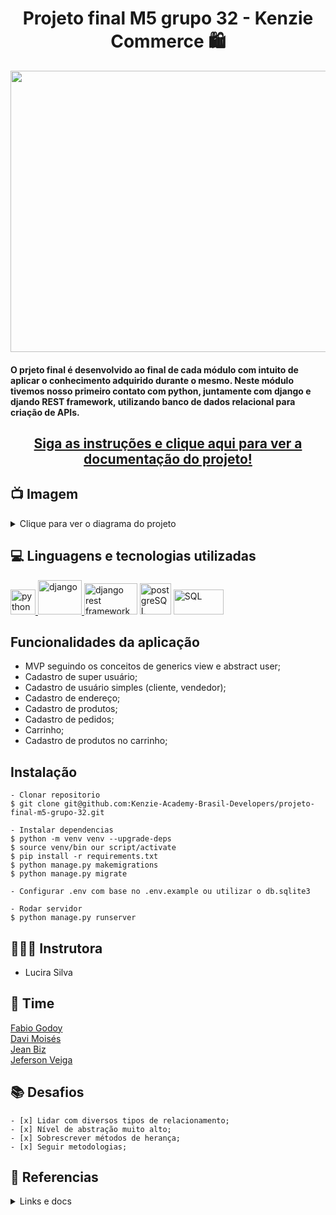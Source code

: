 <h1 align="center">Projeto final M5 grupo 32 - Kenzie Commerce 🛍</h1>
<p align="center">
  <img alt="Imagem ilustrativa e-commerce" src="https://cdn2.increase.com.br/increasecombr/2018/01/22135702/ecommerce.jpg" width="1200" height="450"/>
</p>
<h4>O prjeto final é desenvolvido ao final de cada módulo com intuito de aplicar o conhecimento adquirido durante o mesmo. Neste módulo tivemos nosso primeiro contato com python, juntamente com django e djando REST framework, utilizando banco de dados relacional para criação de APIs.</h4>


<h2 align="center"><a target=blank href="https://api-django-production.up.railway.app/api/schema/swagger-ui/">Siga as instruções e clique aqui para ver a documentação do projeto!</a></h2>


## 📺 Imagem

<details>
  
<summary>Clique para ver o diagrama do projeto</summary>
  
![preview](https://user-images.githubusercontent.com/57195630/224507354-9f46ae77-fa33-4800-89e3-3794afb49069.png)


</details> 

## 💻 Linguagens e tecnologias utilizadas
<p align="left"> 
<a href="https://docs.python.org/3/" target="_blank"> <img src="https://upload.wikimedia.org/wikipedia/commons/thumb/c/c3/Python-logo-notext.svg/1200px-Python-logo-notext.svg.png" alt="python" width="40" height="40"/> </a> 
<a href="https://www.djangoproject.com/" target="_blank"> <img src="https://i.ytimg.com/vi/ehCjpQXetgo/default.jpg" alt="django" width="70" height="55"/> </a>
<a href="https://www.django-rest-framework.org/topics/documenting-your-api/" target="_blank"><img src="https://inlab.fib.upc.edu/sites/default/files/field/image/django-rest-framework.jpg" alt="django rest framework" width="85" height="50"/></a> <img src="https://upload.wikimedia.org/wikipedia/commons/thumb/2/29/Postgresql_elephant.svg/1200px-Postgresql_elephant.svg.png" alt="postgreSQL" width="50" height="50" max-width="100%"> <img src="https://upload.wikimedia.org/wikipedia/commons/8/87/Sql_data_base_with_logo.png" alt="SQL" width="80" height="40" max-width="100%">



## Funcionalidades da aplicação
  - MVP seguindo os conceitos de generics view e abstract user;
  - Cadastro de super usuário;
  - Cadastro de usuário simples (cliente, vendedor); 
  - Cadastro de endereço;
  - Cadastro de produtos;
  - Cadastro de pedidos;
  - Carrinho;
  - Cadastro de produtos no carrinho;
  

## Instalação

    - Clonar repositorio
    $ git clone git@github.com:Kenzie-Academy-Brasil-Developers/projeto-final-m5-grupo-32.git

    - Instalar dependencias
    $ python -m venv venv --upgrade-deps 
    $ source venv/bin our script/activate   
    $ pip install -r requirements.txt
    $ python manage.py makemigrations 
    $ python manage.py migrate
    
    - Configurar .env com base no .env.example ou utilizar o db.sqlite3
    
    - Rodar servidor
    $ python manage.py runserver
    

## 👩🏽‍🏫 Instrutora

- <p>Lucira Silva</p> 

## 💙 Time

<a target="_blank" href="https://github.com/FabioRGodoy">Fabio Godoy</a> </br>
<a target="_blank" href="https://github.com/davi894">Davi Moisés</a> </br>
<a target="_blank" href="https://github.com/jeanmbiz">Jean Biz</a> </br>
<a target="_blank" href="https://github.com/jveiiga">Jeferson Veiga</a> 
  
## 📚 Desafios
    - [x] Lidar com diversos tipos de relacionamento;
    - [x] Nível de abstração muito alto;
    - [x] Sobrescrever métodos de herança;
    - [x] Seguir metodologias;
    

## 📂 Referencias
  <details>
    <summary>Links e docs</summary>
      - <a target="_blank "href="https://docs.python.org/3/">Python</a> <br>
      - <a target="_blank" href="https://www.djangoproject.com/">Django</a> <br>
      - <a target="_blank" href="https://www.django-rest-framework.org/">Django REST framework</a> <br>
      - <a target="_blank" href="https://pyjwt.readthedocs.io/en/stable/">PyJWT</a> <br>
      
  </details>
